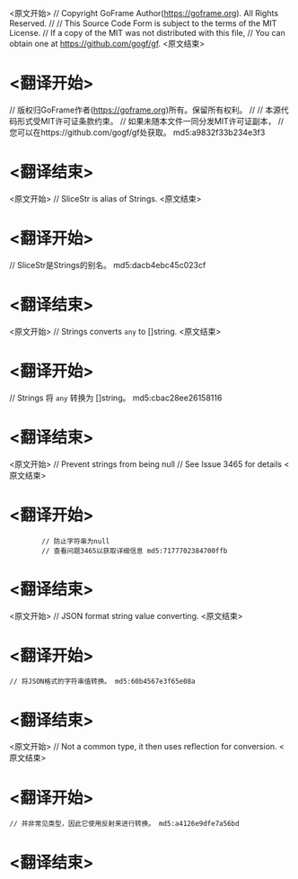 
<原文开始>
// Copyright GoFrame Author(https://goframe.org). All Rights Reserved.
//
// This Source Code Form is subject to the terms of the MIT License.
// If a copy of the MIT was not distributed with this file,
// You can obtain one at https://github.com/gogf/gf.
<原文结束>

# <翻译开始>
// 版权归GoFrame作者(https://goframe.org)所有。保留所有权利。
//
// 本源代码形式受MIT许可证条款约束。
// 如果未随本文件一同分发MIT许可证副本，
// 您可以在https://github.com/gogf/gf处获取。 md5:a9832f33b234e3f3
# <翻译结束>


<原文开始>
// SliceStr is alias of Strings.
<原文结束>

# <翻译开始>
// SliceStr是Strings的别名。 md5:dacb4ebc45c023cf
# <翻译结束>


<原文开始>
// Strings converts `any` to []string.
<原文结束>

# <翻译开始>
// Strings 将 `any` 转换为 []string。 md5:cbac28ee26158116
# <翻译结束>


<原文开始>
			// Prevent strings from being null
			// See Issue 3465 for details
<原文结束>

# <翻译开始>
			// 防止字符串为null
			// 查看问题3465以获取详细信息 md5:7177702384700ffb
# <翻译结束>


<原文开始>
// JSON format string value converting.
<原文结束>

# <翻译开始>
	// 将JSON格式的字符串值转换。 md5:60b4567e3f65e08a
# <翻译结束>


<原文开始>
// Not a common type, it then uses reflection for conversion.
<原文结束>

# <翻译开始>
	// 并非常见类型，因此它使用反射来进行转换。 md5:a4126e9dfe7a56bd
# <翻译结束>

